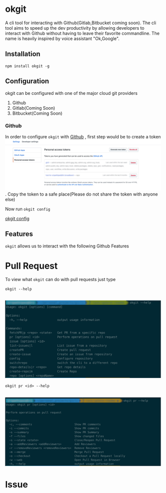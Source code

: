 # okgit
A cli tool for interacting with Github(Gitlab,Bitbucket coming soon). The cli tool aims to speed up the dev productivity by allowing developers to interact with Github without having to leave their favorite commandline. The name is heavily inspired by voice assistant "Ok,Google".

## Installation
```
npm install okgit -g
```

## Configuration
okgit can be configured with one of the major cloud git providers
1. Github
2. Gitlab(Coming Soon)
3. Bitbucket(Coming Soon)

### Github
In order to configure `okgit` with [Github](https://github.com/) , first step would be to create a token
![Github Token](./assets/github-personal-token.png). Copy the token to a safe place(Please do not share the token with anyone else)

Now run `okgit config`

[okgit config](./assets/okgit-config.gif)



## Features
`okgit` allows us to interact with the following Github Features
# Pull Request
To view what ``okgit`` can do with pull requests just type 

````commandline
okgit --help
 
````
![Command Usage](./assets/okgit-help.png)

````commandline
okgit pr <id> --help
 
````
![PR](./assets/okgit-pr.png)

# Issue

 

